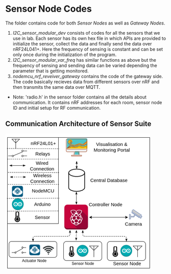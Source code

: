 # Sensor Node Codes

The folder contains code for both *Sensor Nodes* as well as *Gateway Nodes*. 

1. _I2C_sensor_modular_dev_ consists of codes for all the sensors that we use in lab. Each sensor has its own hex file in which APIs are provided to initialize the sensor, collect the data and finally send the data over nRF24L041+. Here the frequency of sensing is constant and can be set only once during the initialization of the program.
2. _I2C_sensor_modular_var_freq_ has similar functions as above but the frequency of sensing and sending data can be varied depending the parameter that is getting monitored.
3. _nodemcu_nrf_reveiver_gateway_ contains the code of the gateway side. The code basically recieves data from different sensors over nRF and then transmits the same data over MQTT. 

* Note: 'radio.h' in the sensor folder contains all the details about communication. It contains nRF addresses for each room, sensor node ID and initial setup for RF communication.

## Communication Architecture of Sensor Suite 
![Communication Architecture of Sensor Suite](scc_communication_update.png)